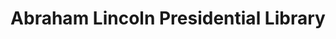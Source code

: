---
layout: repo
title: "Abraham Lincoln Presidential Library"
id: 15687
permalink: repos/15687/
---